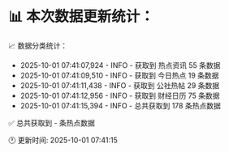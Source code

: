 📊 本次数据更新统计：
==========================

📈 数据分类统计：
- 2025-10-01 07:41:07,924 - INFO - 获取到 热点资讯 55 条数据
- 2025-10-01 07:41:09,510 - INFO - 获取到 今日热点 19 条数据
- 2025-10-01 07:41:11,438 - INFO - 获取到 公社热帖 29 条数据
- 2025-10-01 07:41:12,956 - INFO - 获取到 财经日历 75 条数据
- 2025-10-01 07:41:15,394 - INFO - 总共获取到 178 条热点数据

✅ 总共获取到 - 条热点数据

🕐 更新时间: 2025-10-01 07:41:15
